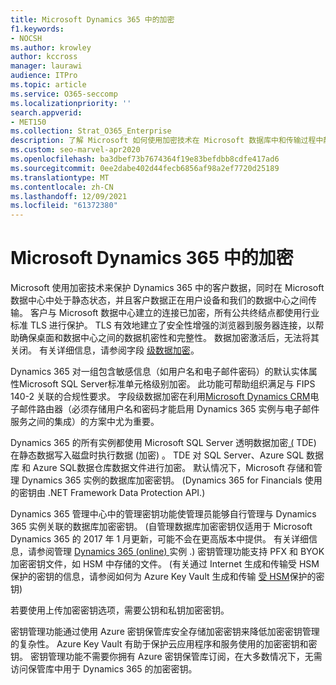 ```yaml
---
title: Microsoft Dynamics 365 中的加密
f1.keywords:
- NOCSH
ms.author: krowley
author: kccross
manager: laurawi
audience: ITPro
ms.topic: article
ms.service: O365-seccomp
ms.localizationpriority: ''
search.appverid:
- MET150
ms.collection: Strat_O365_Enterprise
description: 了解 Microsoft 如何使用加密技术在 Microsoft 数据库中和传输过程中静态保护 Microsoft Dynamics 365 中的客户数据。
ms.custom: seo-marvel-apr2020
ms.openlocfilehash: ba3dbef73b7674364f19e83befdbb8cdfe417ad6
ms.sourcegitcommit: 0ee2dabe402d44fecb6856af98a2ef7720d25189
ms.translationtype: MT
ms.contentlocale: zh-CN
ms.lasthandoff: 12/09/2021
ms.locfileid: "61372380"
---
```

# <a name="encryption-in-microsoft-dynamics-365"></a>Microsoft Dynamics 365 中的加密

Microsoft 使用加密技术来保护 Dynamics 365 中的客户数据，同时在 Microsoft 数据中心中处于静态状态，并且客户数据正在用户设备和我们的数据中心之间传输。 客户与 Microsoft 数据中心建立的连接已加密，所有公共终结点都使用行业标准 TLS 进行保护。 TLS 有效地建立了安全性增强的浏览器到服务器连接，以帮助确保桌面和数据中心之间的数据机密性和完整性。 数据加密激活后，无法将其关闭。 有关详细信息，请参阅字段 [级数据加密](/previous-versions/dynamicscrm-2016/developers-guide/dn481562(v=crm.8))。

Dynamics 365 对一组包含敏感信息（如用户名和电子邮件密码）的默认实体属性Microsoft SQL Server标准单元格级别加密。 此功能可帮助组织满足与 FIPS 140-2 关联的合规性要求。 字段级数据加密在利用[Microsoft Dynamics CRM](/previous-versions/dynamicscrm-2016/administering-dynamics-365/hh699800(v=crm.8))电子邮件路由器（必须存储用户名和密码才能启用 Dynamics 365 实例与电子邮件服务之间的集成）的方案中尤为重要。

Dynamics 365 的所有实例都使用 Microsoft SQL Server 透明数据加密[ (](/sql/relational-databases/security/encryption/transparent-data-encryption) TDE) 在静态数据写入磁盘时执行数据 (加密) 。 TDE 对 SQL Server、Azure SQL 数据库 和 Azure SQL数据仓库数据文件进行加密。 默认情况下，Microsoft 存储和管理 Dynamics 365 实例的数据库加密密钥。  (Dynamics 365 for Financials 使用的密钥由 .NET Framework Data Protection API.) 

Dynamics 365 管理中心中的管理密钥功能使管理员能够自行管理与 Dynamics 365 实例关联的数据库加密密钥。  (自管理数据库加密密钥仅适用于 Microsoft Dynamics 365 的 2017 年 1 月更新，可能不会在更高版本中提供。 有关详细信息，请参阅管理 [Dynamics 365 (online) ](/dynamics365/customer-engagement/admin/manage-encryption-keys-instance)实例 .) 密钥管理功能支持 PFX 和 BYOK 加密密钥文件，如 HSM 中存储的文件。  (有关通过 Internet 生成和传输受 HSM 保护的密钥的信息，请参阅如何为 Azure Key Vault 生成和传输 [受 HSM](/azure/key-vault/key-vault-hsm-protected-keys)保护的密钥) 

若要使用上传加密密钥选项，需要公钥和私钥加密密钥。

密钥管理功能通过使用 Azure 密钥保管库安全存储加密密钥来降低加密密钥管理的复杂性。 Azure Key Vault 有助于保护云应用程序和服务使用的加密密钥和密钥。 密钥管理功能不需要你拥有 Azure 密钥保管库订阅，在大多数情况下，无需访问保管库中用于 Dynamics 365 的加密密钥。
